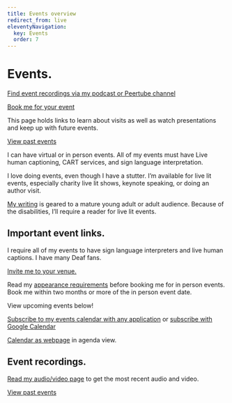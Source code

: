 ```yaml
---
title: Events overview
redirect_from: live
eleventyNavigation:
  key: Events
  order: 7
---
```


# Events.

[Find event recordings via my podcast or Peertube channel](/audio)

[Book me for your event](https://www.allamericanspeakers.com/speakers/385815/Robert-Kingett#Booknow)

This page holds links to learn about visits as well as watch presentations and keep up with future events.

[View past events](/posts/tags/events)

I can have virtual or in person events. All of my events must have Live human captioning, CART services, and sign language interpretation.

I love doing events, even though I have a stutter. I’m available for live lit events, especially charity live lit shows, keynote speaking, or doing an author visit.

[My writing](/writings) is geared to a mature young adult or adult audience. Because of the disabilities, I’ll require a reader for live lit events.

## Important event links.

I require all of my events to have sign language interpreters and live human captions. I have many Deaf fans.

[Invite me to your venue.](https://www.allamericanspeakers.com/speakers/385815/Robert-Kingett#Booknow)

Read my [appearance requirements](/requirements) before booking me for in person events. Book me within two months or more of the in person event date.

View upcoming events below!

[Subscribe to my events calendar with any application](https://rk.groups.io/g/portfolio/ics/1917194/1723411309/feed.ics) or [subscribe with Google Calendar](https://calendar.google.com/calendar/render?cid=q2419kss4euv1d55b9h2uluufpo6s74k%40import.calendar.google.com)

[Calendar as webpage](https://calendar.google.com/calendar/htmlembed?src=q2419kss4euv1d55b9h2uluufpo6s74k@import.calendar.google.com&ctz=America/Chicago&mode=AGENDA) in agenda view.

## Event recordings.

[Read my audio/video page](/audio) to get the most recent audio and video.

[View past events](/posts/tags/events)